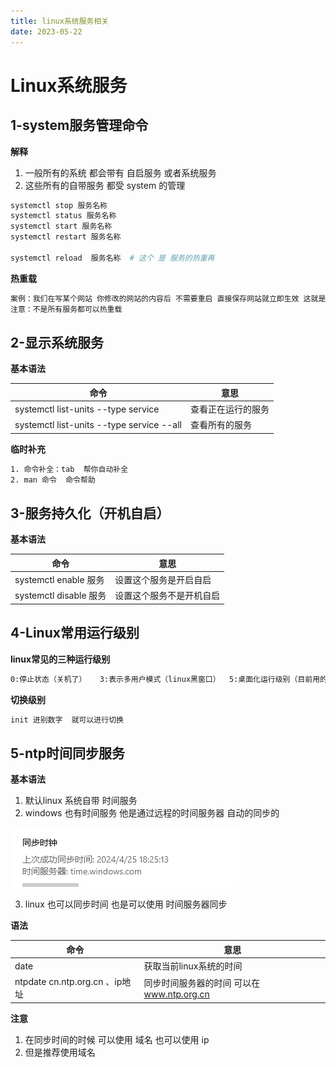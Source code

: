 ```yaml
---
title: linux系统服务相关
date: 2023-05-22
---
```

<Boxx/>

# Linux系统服务

## 1-system服务管理命令

**解释**

1. 一般所有的系统 都会带有 自启服务 或者系统服务
2. 这些所有的自带服务 都受 system 的管理

```sh
systemctl stop 服务名称
systemctl status 服务名称
systemctl start 服务名称
systemctl restart 服务名称

systemctl reload  服务名称  # 这个 是 服务的热重再
```

**热重载**

```sh
案例：我们在写某个网站 你修改的网站的内容后 不需要重启 直接保存网站就立即生效 这就是热重载
注意：不是所有服务都可以热重载
```

## 2-显示系统服务

**基本语法**

| 命令                                      | 意思               |
| ----------------------------------------- | ------------------ |
| systemctl list-units --type service       | 查看正在运行的服务 |
| systemctl list-units --type service --all | 查看所有的服务     |

**临时补充**

```sh
1. 命令补全：tab  帮你自动补全
2. man 命令  命令帮助
```

## 3-服务持久化（开机自启）

**基本语法**

| 命令                    | 意思                     |
| ----------------------- | ------------------------ |
| systemctl enable  服务  | 设置这个服务是开启自启   |
| systemctl disable  服务 | 设置这个服务不是开机自启 |

## 4-Linux常用运行级别

**linux常见的三种运行级别**

```sh
0:停止状态（关机了）   3:表示多用户模式（linux黑窗口）  5:桌面化运行级别（目前用的）
```

**切换级别**

```sh
init 进别数字  就可以进行切换
```

## 5-ntp时间同步服务

**基本语法**

1. 默认linux 系统自带 时间服务  
2. windows 也有时间服务  他是通过远程的时间服务器 自动的同步的

![1714113184188](/assets/1714113184188.png)



3. linux 也可以同步时间 也是可以使用  时间服务器同步

**语法**

| 命令                             | 意思                                       |
| -------------------------------- | ------------------------------------------ |
| date                             | 获取当前linux系统的时间                    |
| ntpdate   cn.ntp.org.cn 、ip地址 | 同步时间服务器的时间 可以在 www.ntp.org.cn |

**注意**

1. 在同步时间的时候 可以使用 域名 也可以使用 ip 
2. 但是推荐使用域名 